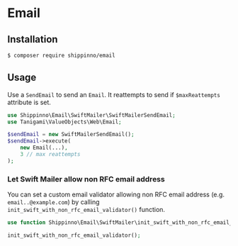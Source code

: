 # Email

## Installation

```sh
$ composer require shippinno/email
```

## Usage

Use a `SendEmail` to send an `Email`. It reattempts to send if `$maxReattempts` attribute is set.

```php
use Shippinno\Email\SwiftMailer\SwiftMailerSendEmail;
use Tanigami\ValueObjects\Web\Email;

$sendEmail = new SwiftMailerSendEmail();
$sendEmail->execute(
    new Email(...),
    3 // max reattempts
);
```

### Let Swift Mailer allow non RFC email address

You can set a custom email validator allowing non RFC email address (e.g. `email..@example.com`) by calling `init_swift_with_non_rfc_email_validator()` function.

```php
use function Shippinno\Email\SwiftMailer\init_swift_with_non_rfc_email_validator;

init_swift_with_non_rfc_email_validator();
```
